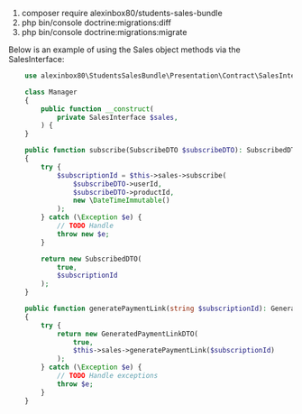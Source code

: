 
1. composer require alexinbox80/students-sales-bundle
2. php bin/console doctrine:migrations:diff
3. php bin/console doctrine:migrations:migrate

Below is an example of using the Sales object methods via the SalesInterface:

```php
    use alexinbox80\StudentsSalesBundle\Presentation\Contract\SalesInterface;

    class Manager
    {
        public function __construct(
            private SalesInterface $sales,
        ) {
    }
```
```php
    public function subscribe(SubscribeDTO $subscribeDTO): SubscribedDTO
    {
        try {
            $subscriptionId = $this->sales->subscribe(
                $subscribeDTO->userId,
                $subscribeDTO->productId,
                new \DateTimeImmutable()
            );
        } catch (\Exception $e) {
            // TODO Handle
            throw new $e;
        }

        return new SubscribedDTO(
            true,
            $subscriptionId
        );
    }
```
```php
    public function generatePaymentLink(string $subscriptionId): GeneratedPaymentLinkDTO
    {
        try {
            return new GeneratedPaymentLinkDTO(
                true,
                $this->sales->generatePaymentLink($subscriptionId)
            );
        } catch (\Exception $e) {
            // TODO Handle exceptions
            throw $e;
        }
    }
```